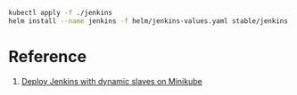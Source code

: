 
``` bash
kubectl apply -f ./jenkins
helm install --name jenkins -f helm/jenkins-values.yaml stable/jenkins --namespace jenkins-project
```

# Reference 

1. [Deploy Jenkins with dynamic slaves on Minikube](https://itnext.io/deploy-jenkins-with-dynamic-slaves-in-minikube-8aef5404e9c1)